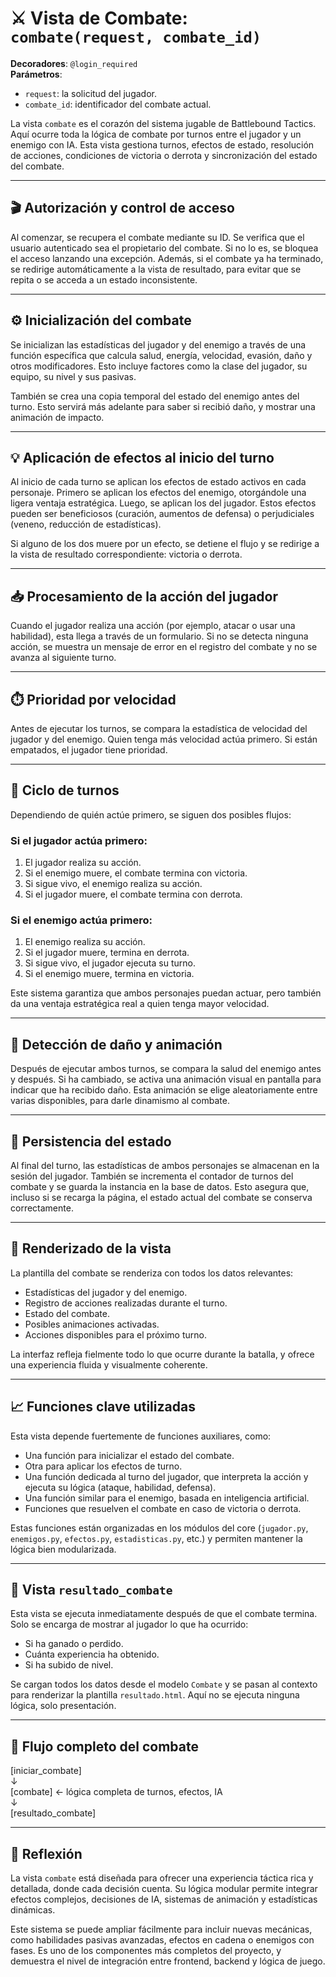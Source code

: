 # ⚔️ Vista de Combate: `combate(request, combate_id)`

**Decoradores**: `@login_required`  
**Parámetros**:

- `request`: la solicitud del jugador.
- `combate_id`: identificador del combate actual.

La vista `combate` es el corazón del sistema jugable de Battlebound Tactics. Aquí ocurre toda la lógica de combate por
turnos entre el jugador y un enemigo con IA. Esta vista gestiona turnos, efectos de estado, resolución de acciones,
condiciones de victoria o derrota y sincronización del estado del combate.

---

## 🎬 Autorización y control de acceso

Al comenzar, se recupera el combate mediante su ID. Se verifica que el usuario autenticado sea el propietario del
combate. Si no lo es, se bloquea el acceso lanzando una excepción. Además, si el combate ya ha terminado, se redirige
automáticamente a la vista de resultado, para evitar que se repita o se acceda a un estado inconsistente.

---

## ⚙️ Inicialización del combate

Se inicializan las estadísticas del jugador y del enemigo a través de una función específica que calcula salud, energía,
velocidad, evasión, daño y otros modificadores. Esto incluye factores como la clase del jugador, su equipo, su nivel y
sus pasivas.

También se crea una copia temporal del estado del enemigo antes del turno. Esto servirá más adelante para saber si
recibió daño, y mostrar una animación de impacto.

---

## 💡 Aplicación de efectos al inicio del turno

Al inicio de cada turno se aplican los efectos de estado activos en cada personaje. Primero se aplican los efectos del
enemigo, otorgándole una ligera ventaja estratégica. Luego, se aplican los del jugador. Estos efectos pueden ser
beneficiosos (curación, aumentos de defensa) o perjudiciales (veneno, reducción de estadísticas).

Si alguno de los dos muere por un efecto, se detiene el flujo y se redirige a la vista de resultado correspondiente:
victoria o derrota.

---

## 📥 Procesamiento de la acción del jugador

Cuando el jugador realiza una acción (por ejemplo, atacar o usar una habilidad), esta llega a través de un formulario.
Si no se detecta ninguna acción, se muestra un mensaje de error en el registro del combate y no se avanza al siguiente
turno.

---

## ⏱️ Prioridad por velocidad

Antes de ejecutar los turnos, se compara la estadística de velocidad del jugador y del enemigo. Quien tenga más
velocidad actúa primero. Si están empatados, el jugador tiene prioridad.

---

## 🔁 Ciclo de turnos

Dependiendo de quién actúe primero, se siguen dos posibles flujos:

### Si el jugador actúa primero:

1. El jugador realiza su acción.
2. Si el enemigo muere, el combate termina con victoria.
3. Si sigue vivo, el enemigo realiza su acción.
4. Si el jugador muere, el combate termina con derrota.

### Si el enemigo actúa primero:

1. El enemigo realiza su acción.
2. Si el jugador muere, termina en derrota.
3. Si sigue vivo, el jugador ejecuta su turno.
4. Si el enemigo muere, termina en victoria.

Este sistema garantiza que ambos personajes puedan actuar, pero también da una ventaja estratégica real a quien tenga
mayor velocidad.

---

## 💢 Detección de daño y animación

Después de ejecutar ambos turnos, se compara la salud del enemigo antes y después. Si ha cambiado, se activa una
animación visual en pantalla para indicar que ha recibido daño. Esta animación se elige aleatoriamente entre varias
disponibles, para darle dinamismo al combate.

---

## 💾 Persistencia del estado

Al final del turno, las estadísticas de ambos personajes se almacenan en la sesión del jugador. También se incrementa el
contador de turnos del combate y se guarda la instancia en la base de datos. Esto asegura que, incluso si se recarga la
página, el estado actual del combate se conserva correctamente.

---

## 🧾 Renderizado de la vista

La plantilla del combate se renderiza con todos los datos relevantes:

- Estadísticas del jugador y del enemigo.
- Registro de acciones realizadas durante el turno.
- Estado del combate.
- Posibles animaciones activadas.
- Acciones disponibles para el próximo turno.

La interfaz refleja fielmente todo lo que ocurre durante la batalla, y ofrece una experiencia fluida y visualmente
coherente.

---

## 📈 Funciones clave utilizadas

Esta vista depende fuertemente de funciones auxiliares, como:

- Una función para inicializar el estado del combate.
- Otra para aplicar los efectos de turno.
- Una función dedicada al turno del jugador, que interpreta la acción y ejecuta su lógica (ataque, habilidad, defensa).
- Una función similar para el enemigo, basada en inteligencia artificial.
- Funciones que resuelven el combate en caso de victoria o derrota.

Estas funciones están organizadas en los módulos del core (`jugador.py`, `enemigos.py`, `efectos.py`, `estadisticas.py`,
etc.) y permiten mantener la lógica bien modularizada.

---

## 🏁 Vista `resultado_combate`

Esta vista se ejecuta inmediatamente después de que el combate termina. Solo se encarga de mostrar al jugador lo que ha
ocurrido:

- Si ha ganado o perdido.
- Cuánta experiencia ha obtenido.
- Si ha subido de nivel.

Se cargan todos los datos desde el modelo `Combate` y se pasan al contexto para renderizar la plantilla
`resultado.html`. Aquí no se ejecuta ninguna lógica, solo presentación.

---

## 🔄 Flujo completo del combate

[iniciar_combate]  
↓  
[combate] ← lógica completa de turnos, efectos, IA  
↓  
[resultado_combate]

---

## 🧠 Reflexión

La vista `combate` está diseñada para ofrecer una experiencia táctica rica y detallada, donde cada decisión cuenta. Su
lógica modular permite integrar efectos complejos, decisiones de IA, sistemas de animación y estadísticas dinámicas.

Este sistema se puede ampliar fácilmente para incluir nuevas mecánicas, como habilidades pasivas avanzadas, efectos en
cadena o enemigos con fases. Es uno de los componentes más completos del proyecto, y demuestra el nivel de integración
entre frontend, backend y lógica de juego.
